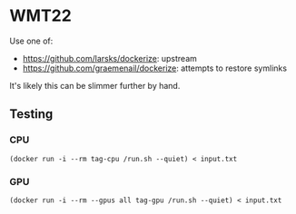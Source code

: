 # WMT22

Use one of:
  - https://github.com/larsks/dockerize: upstream
  - https://github.com/graemenail/dockerize: attempts to restore symlinks

It's likely this can be slimmer further by hand.


## Testing

### CPU
```shell
(docker run -i --rm tag-cpu /run.sh --quiet) < input.txt 
```

### GPU
```shell
(docker run -i --rm --gpus all tag-gpu /run.sh --quiet) < input.txt 
```
